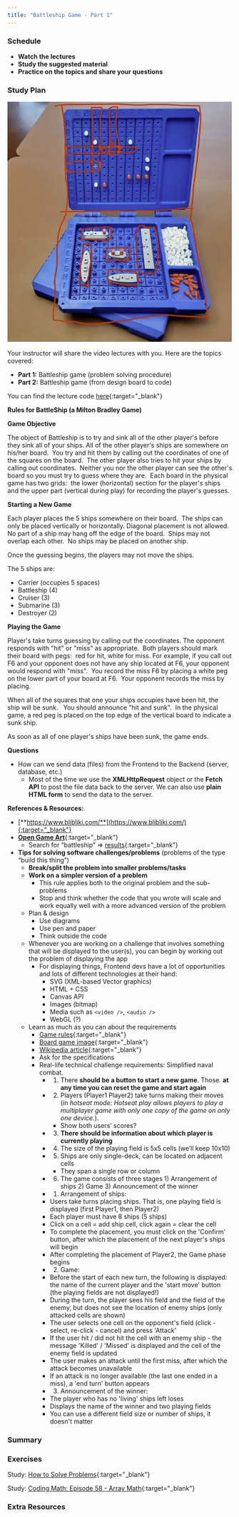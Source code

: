 ```yaml
---
title: "Battleship Game - Part 1"
---
```


### Schedule

  - **Watch the lectures**
  - **Study the suggested material**
  - **Practice on the topics and share your questions**

### Study Plan

  ![](./assets/battleship-design.jpg)

  Your instructor will share the video lectures with you. Here are the topics covered:

  - **Part 1:** Battleship game (problem solving procedure)
  - **Part 2:** Battleship game (from design board to code)

  You can find the lecture code [here](){:target="_blank"}

  **Rules for BattleShip (a Milton Bradley Game)**

  **Game Objective**

  The object of Battleship is to try and sink all of the other player's before they sink all of your ships. All of the other player's ships are somewhere on his/her board.  You try and hit them by calling out the coordinates of one of the squares on the board.  The other player also tries to hit your ships by calling out coordinates.  Neither you nor the other player can see the other's board so you must try to guess where they are.  Each board in the physical game has two grids:  the lower (horizontal) section for the player's ships and the upper part (vertical during play) for recording the player's guesses.

  **Starting a New Game**

  Each player places the 5 ships somewhere on their board.  The ships can only be placed vertically or horizontally. Diagonal placement is not allowed. No part of a ship may hang off the edge of the board.  Ships may not overlap each other.  No ships may be placed on another ship. 

  Once the guessing begins, the players may not move the ships.

  The 5 ships are:  
  
  - Carrier (occupies 5 spaces)
  - Battleship (4)
  - Cruiser (3)
  - Submarine (3)
  - Destroyer (2)  

  **Playing the Game**

  Player's take turns guessing by calling out the coordinates. The opponent responds with "hit" or "miss" as appropriate.  Both players should mark their board with pegs:  red for hit, white for miss. For example, if you call out F6 and your opponent does not have any ship located at F6, your opponent would respond with "miss".  You record the miss F6 by placing a white peg on the lower part of your board at F6.  Your opponent records the miss by placing.

  When all of the squares that one your ships occupies have been hit, the ship will be sunk.   You should announce "hit and sunk".  In the physical game, a red peg is placed on the top edge of the vertical board to indicate a sunk ship. 

  As soon as all of one player's ships have been sunk, the game ends.

  **Questions**

  - How can we send data (files) from the Frontend to the Backend (server, database, etc.)  
    - Most of the time we use the **XMLHttpRequest** object or the **Fetch API** to post the file data back to the server. We can also use **plain HTML form** to send the data to the server.

  **References & Resources:**

  - [**https://www.blibliki.com/**](https://www.blibliki.com/){:target="_blank"}  
  - [**Open Game Art**](https://opengameart.org/){:target="_blank"}  
    - Search for “battleship” => [results](https://opengameart.org/content/sea-warfare-set-ships-and-more){:target="_blank"}  
  - **Tips for solving software challenges/problems** (problems of the type “build this thing”)  
    - **Break/split the problem into smaller problems/tasks**  
    - **Work on a simpler version of a problem**  
      - This rule applies both to the original problem and the sub-problems  
      - Stop and think whether the code that you wrote will scale and work equally well with a more advanced version of the problem   
    - Plan & design  
      - Use diagrams  
      - Use pen and paper  
      - Think outside the code  
    - Whenever you are working on a challenge that involves something that will be displayed to the user(s), you can begin by working out the problem of displaying the app  
      - For displaying things, Frontend devs have a lot of opportunities and lots of different technologies at their hand:  
        - SVG (XML-based Vector graphics)  
        - HTML + CSS  
        - Canvas API  
        - Images (bitmap)  
        - Media such as `<video />`, `<audio />`  
        - WebGL (?)  
    - Learn as much as you can about the requirements  
      - [Game rules](https://www.cs.nmsu.edu/~bdu/TA/487/brules.htm){:target="_blank"}  
      - [Board game image](https://media.printables.com/media/prints/157515/images/1472334_fcfca703-3f8e-48e8-a1a6-9e2962af1559/thumbs/inside/1280x960/jpg/large_display_battleship_02_157515.webp){:target="_blank"}  
      - [Wikipedia article](https://en.wikipedia.org/wiki/Battleship_(game)){:target="_blank"}  
      - Ask for the specifications  
      - Real-life technical challenge requirements: Simplified naval combat.  
        - 1. There **should be a button to start a new game**. Those. **at any time you can reset the game and start again**  
        - 2. Players (Player1 Player2) take turns making their moves (in *hotseat mode: Hotseat play allows players to play a multiplayer game with only one copy of the game on only one device.*).  
          - Show both users’ scores?  
        - 3. **There should be information about which player is currently playing**  
        - 4. The size of the playing field is 5x5 cells (we’ll keep 10x10)  
        - 5. Ships are only single-deck, can be located on adjacent cells  
          - They span a single row or column  
        - 6. The game consists of three stages 1) Arrangement of ships 2) Game 3) Announcement of the winner  
        - 1) Arrangement of ships:  
        - Users take turns placing ships. That is, one playing field is displayed (first Player1, then Player2)  
        - Each player must have 8 ships (5 ships)  
        - Click on a cell = add ship cell, click again = clear the cell  
        - To complete the placement, you must click on the 'Confirm' button, after which the placement of the next player's ships will begin  
        - After completing the placement of Player2, the Game phase begins  
        - 2) Game:  
        - Before the start of each new turn, the following is displayed: the name of the current player and the 'start move' button (the playing fields are not displayed!)  
        - During the turn, the player sees his field and the field of the enemy, but does not see the location of enemy ships (only attacked cells are shown)  
        - The user selects one cell on the opponent's field (click - select, re-click - cancel) and press 'Attack'  
        - If the user hit / did not hit the cell with an enemy ship - the message 'Killed' / 'Missed' is displayed and the cell of the enemy field is updated  
        - The user makes an attack until the first miss, after which the attack becomes unavailable  
        - If an attack is no longer available (the last one ended in a miss), a 'end turn' button appears  
        - 3) Announcement of the winner:  
        - The player who has no 'living' ships left loses  
        - Displays the name of the winner and two playing fields  
        - You can use a different field size or number of ships, it doesn't matter

### Summary

### Exercises

  Study: [How to Solve Problems](https://www.naftaliharris.com/blog/problem-solving/){:target="_blank"}

  Study: [Coding Math: Episode 58 - Array Math](https://www.youtube.com/watch?v=75Cbkoo4Gwg){:target="_blank"}

### Extra Resources